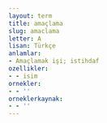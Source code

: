 ```yaml
---
layout: term
title: amaçlama
slug: amaclama
letter: A
lisan: Türkçe
anlamlar:
- Amaçlamak işi; istihdaf
ozellikler:
- - isim
ornekler:
- - ''
orneklerkaynak:
- - ''
---
```

